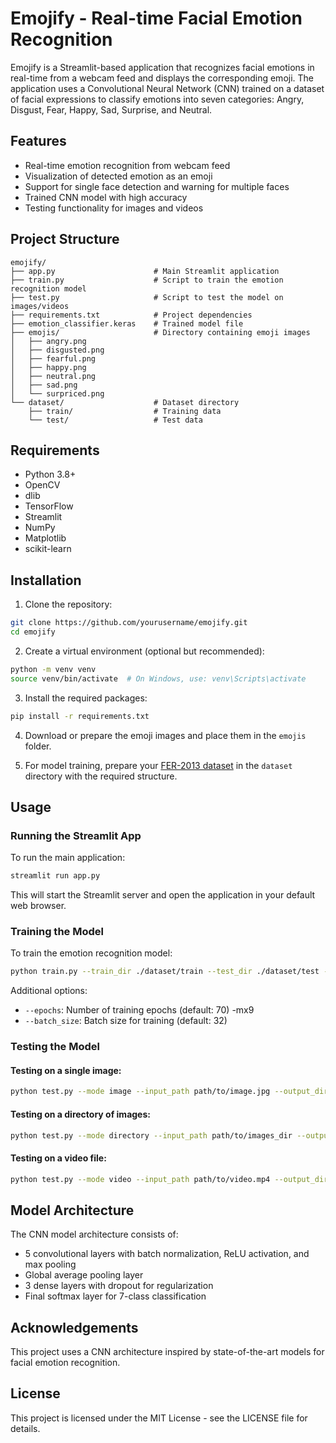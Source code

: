 # Emojify - Real-time Facial Emotion Recognition

Emojify is a Streamlit-based application that recognizes facial emotions in real-time from a webcam feed and displays the corresponding emoji. The application uses a Convolutional Neural Network (CNN) trained on a dataset of facial expressions to classify emotions into seven categories: Angry, Disgust, Fear, Happy, Sad, Surprise, and Neutral.

## Features

- Real-time emotion recognition from webcam feed
- Visualization of detected emotion as an emoji
- Support for single face detection and warning for multiple faces
- Trained CNN model with high accuracy
- Testing functionality for images and videos

## Project Structure

```
emojify/
├── app.py                      # Main Streamlit application
├── train.py                    # Script to train the emotion recognition model
├── test.py                     # Script to test the model on images/videos
├── requirements.txt            # Project dependencies
├── emotion_classifier.keras    # Trained model file
├── emojis/                     # Directory containing emoji images
│   ├── angry.png
│   ├── disgusted.png
│   ├── fearful.png
│   ├── happy.png
│   ├── neutral.png
│   ├── sad.png
│   └── surpriced.png
└── dataset/                    # Dataset directory
    ├── train/                  # Training data
    └── test/                   # Test data
```

## Requirements

- Python 3.8+
- OpenCV
- dlib
- TensorFlow
- Streamlit
- NumPy
- Matplotlib
- scikit-learn

## Installation

1. Clone the repository:
```bash
git clone https://github.com/yourusername/emojify.git
cd emojify
```

2. Create a virtual environment (optional but recommended):
```bash
python -m venv venv
source venv/bin/activate  # On Windows, use: venv\Scripts\activate
```

3. Install the required packages:
```bash
pip install -r requirements.txt
```

4. Download or prepare the emoji images and place them in the `emojis` folder.

5. For model training, prepare your [FER-2013 dataset](https://www.kaggle.com/datasets/msambare/fer2013) in the `dataset` directory with the required structure.

## Usage

### Running the Streamlit App

To run the main application:

```bash
streamlit run app.py
```

This will start the Streamlit server and open the application in your default web browser.

### Training the Model

To train the emotion recognition model:

```bash
python train.py --train_dir ./dataset/train --test_dir ./dataset/test --output_dir ./model_output
```

Additional options:
- `--epochs`: Number of training epochs (default: 70) -mx9
- `--batch_size`: Batch size for training (default: 32)

### Testing the Model

#### Testing on a single image:

```bash
python test.py --mode image --input_path path/to/image.jpg --output_dir ./test_results
```

#### Testing on a directory of images:

```bash
python test.py --mode directory --input_path path/to/images_dir --output_dir ./test_results
```

#### Testing on a video file:

```bash
python test.py --mode video --input_path path/to/video.mp4 --output_dir ./test_results
```

## Model Architecture

The CNN model architecture consists of:
- 5 convolutional layers with batch normalization, ReLU activation, and max pooling
- Global average pooling layer
- 3 dense layers with dropout for regularization
- Final softmax layer for 7-class classification

## Acknowledgements

This project uses a CNN architecture inspired by state-of-the-art models for facial emotion recognition.

## License

This project is licensed under the MIT License - see the LICENSE file for details.